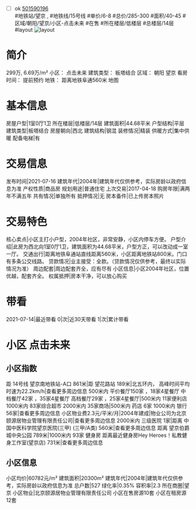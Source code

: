 - [ ] ok [501590196](https://bj.5i5j.com/ershoufang/501590196.html)  
 #地铁站/望京 ,  #地铁线/15号线
#单价/6-8 #总价/285-300 #面积/40-45   #区域/朝阳/望京/小区-点击未来 #在售 #所在楼层/低楼层 #总楼层/14层 #layout 
![layout](http://image2a.5i5j.com/bdir/layout/530492.jpg_P5.jpg) 
# 简介 
 299万,  6.69万/m² 
小区： 点击未来
建筑类型： 板塔结合
区域： 朝阳 望京
看房时间： 提前预约
地铁： 距离地铁阜通560米 地图
# 基本信息 
 房屋户型|1室0厅1卫
所在楼层|低楼层/14层
建筑面积|44.68平米
户型结构|平层
建筑类型|板塔结合
房屋朝向|西北
建筑结构|钢混
装修情况|精装
供暖方式|集中供暖
配备电梯|有
# 交易信息 
 发布时间|2021-07-16
建筑年代|2004年|建筑年代仅供参考，实际房龄以政府信息为准
产权性质|商品房
规划用途|普通住宅
上次交易|2017-04-18
购房年限|满两年不满五年
共有情况|单独所有
抵押情况|无
房本备件|已上传房本照片
# 交易特色 
 核心卖点|小区主打小户型，2004年社区，非常安静，小区内停车方便。
户型介绍|此房为西北向1室0厅1卫，建筑面积为44.68平米，户型方正，可以改动成一室一厅。
交通出行|距离地铁阜通站直线距离560米，小区距离地铁站800米。门口有多条公交线路。
贷款情况|业主接受：全款。（贷款情况仅供参考，最终以实际情况为准）
周边配套|周边配套齐全，应有尽有
小区信息|小区2004年社区，位置优越，配套齐全。
权属抵押|房本干净，可以放心购买
# 带看 
 2021-07-14|最近带看	 0|次|近30天带看	 1|次|累计带看
# 小区 点击未来
## 小区指数 
 距 14号线 望京南地铁站-A口 861米|距 望花路站 189米|北五环内， 高峰时间平均时速为22.2km/h|查看更多周边信息
500米内 平价餐厅150家 ，18家4星餐厅
中档餐厅42家 ，35家4星餐厅
高档餐厅29家 ，25家4星餐厅|500米内 11家便利店
1000米内 83家综合超市
2000米内 35家商场|500米内 药店 6家
1000米内 银行 56家|查看更多周边信息
小区物业费2.3元/平米/月|2004年建成|物业公司为北京颐源居物业管理有限责任公司|查看更多周边信息
2000米内 三级医院 1家|距离 中国中医科学院望京医院(三甲) (三甲/A类) 560米|查看更多周边信息
距离 望京伯爵城中央公园 789米|1000米内 93家 健身房
距离最近健身房Hey Heroes！私教健身工作室(望京店) 731米|查看更多周边信息
## 小区信息 
 小区均价|60782元/m²
建筑面积|20300m²
建筑年代|2004年|建筑年代仅供参考，实际房龄以政府信息为准
总户数|527
绿化率|0.35%
容积率|2.3
所在商圈|望京
小区物业|北京颐源居物业管理有限责任公司
小区在售房源10套
小区在租房源12套

